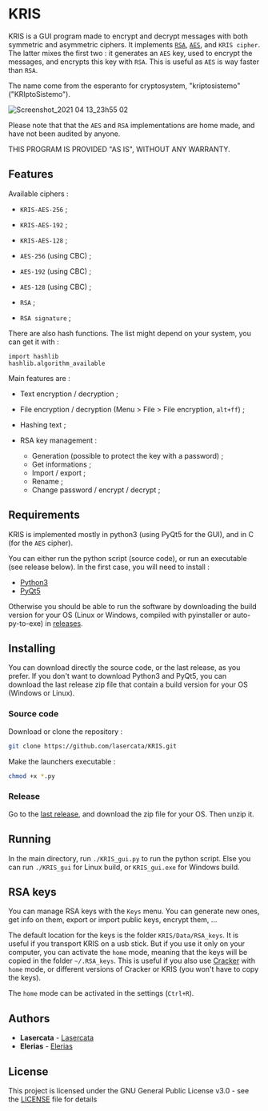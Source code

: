 # KRIS
KRIS is a GUI program made to encrypt and decrypt messages with both symmetric and asymmetric ciphers. It implements [`RSA`](https://en.wikipedia.org/wiki/RSA_(cryptosystem)), [`AES`](https://en.wikipedia.org/wiki/Advanced_Encryption_Standard), and `KRIS cipher`. The latter mixes the first two : it generates an `AES` key, used to encrypt the messages, and encrypts this key with `RSA`. This is useful as `AES` is way faster than `RSA`.

The name come from the esperanto for cryptosystem, "kriptosistemo" ("KRIptoSistemo").

<!-- You can generate your own RSA keys. They will be stored in `KRIS/Data/RSA_keys` for portable mode (default), or in `~/.RSA_keys` (cf [below](https://github.com/lasercata/KRIS#rsa-keys) for details). You can choose a password in the generate window, it will encrypted your key with AES-256-CBC. -->

![Screenshot_2021 04 13_23h55 02](https://user-images.githubusercontent.com/67599917/114626132-cc3b3780-9ca2-11eb-9ecf-e6bebc825e7c.png)


Please note that that the `AES` and `RSA` implementations are home made, and have not been audited by anyone.

THIS PROGRAM IS PROVIDED "AS IS", WITHOUT ANY WARRANTY.


## Features
Available ciphers :
- `KRIS-AES-256` ;
- `KRIS-AES-192` ;
- `KRIS-AES-128` ;

- `AES-256` (using CBC) ;
- `AES-192` (using CBC) ;
- `AES-128` (using CBC) ;

- `RSA` ;
- `RSA signature` ;

There are also hash functions. The list might depend on your system, you can get it with :
```python3
import hashlib
hashlib.algorithm_available
```

Main features are :
- Text encryption / decryption ;
- File encryption / decryption (Menu > File > File encryption, `alt+ff`) ;
- Hashing text ;

- RSA key management :
    - Generation (possible to protect the key with a password) ;
    - Get informations ;
    - Import / export ;
    - Rename ;
    - Change password / encrypt / decrypt ;


## Requirements
KRIS is implemented mostly in python3 (using PyQt5 for the GUI), and in C (for the `AES` cipher).

You can either run the python script (source code), or run an executable (see release below). In the first case, you will need to install :

* [Python3](https://www.python.org/downloads/)
* [PyQt5](https://pypi.org/project/PyQt5/)

Otherwise you should be able to run the software by downloading the build version for your OS (Linux or Windows, compiled with pyinstaller or auto-py-to-exe) in [releases](https://github.com/lasercata/KRIS/releases).


## Installing
You can download directly the source code, or the last release, as you prefer. If you don't want to download Python3 and PyQt5, you can download the last release zip file that contain a build version for your OS (Windows or Linux).

### Source code
Download or clone the repository :

```bash
git clone https://github.com/lasercata/KRIS.git
```

Make the launchers executable :

```bash
chmod +x *.py
```

### Release
Go to the [last release](https://github.com/lasercata/KRIS/releases/latest), and download the zip file for your OS. Then unzip it.


## Running
In the main directory, run `./KRIS_gui.py` to run the python script. Else you can run `./KRIS_gui` for Linux build, or `KRIS_gui.exe` for Windows build.


## RSA keys
You can manage RSA keys with the `Keys` menu. You can generate new ones, get info on them, export or import public keys, encrypt them, ...

The default location for the keys is the folder `KRIS/Data/RSA_keys`. It is useful if you transport KRIS on a usb stick.
But if you use it only on your computer, you can activate the `home` mode, meaning that the keys will be copied in the folder `~/.RSA_keys`. This is useful if you also use [Cracker](https://github.com/lasercata/Cracker) with `home` mode, or different versions of Cracker or KRIS (you won't have to copy the keys).

The `home` mode can be activated in the settings (`Ctrl+R`).


## Authors
* **Lasercata** - [Lasercata](https://github.com/lasercata)
* **Elerias** - [Elerias](https://github.com/EleriasQueflunn)


## License
This project is licensed under the GNU General Public License v3.0 - see the [LICENSE](LICENSE) file for details
